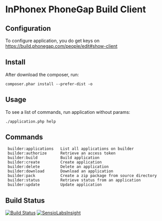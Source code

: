 InPhonex PhoneGap Build Client
================================

## Configuration
To configure application, you do get keys on https://build.phonegap.com/people/edit#show-client

## Install
After download the composer, run:

```
composer.phar install --prefer-dist -o
```

## Usage
To see a list of commands, run application without params:
```
./application.php help
```

## Commands
```
 builder:applications   List all applications on builder
 builder:authorize      Retrieve an access token
 builder:build          Build application
 builder:create         Create application
 builder:delete         Delete an application
 builder:download       Download an application
 builder:pack           Create a zip package from source directory
 builder:status         Retrieve status from an application
 builder:update         Update application
```

## Build Status
[![Build Status](https://travis-ci.org/InPhonex/PhoneGapClient.svg?branch=master)](https://travis-ci.org/InPhonex/PhoneGapClient)
[![SensioLabsInsight](https://insight.sensiolabs.com/projects/62289953-802d-4de8-ae0c-3ecf69ae48a6/mini.png)](https://insight.sensiolabs.com/projects/62289953-802d-4de8-ae0c-3ecf69ae48a6)
